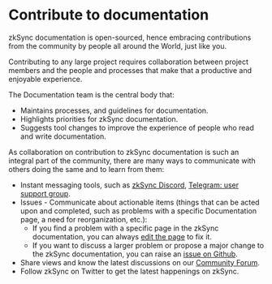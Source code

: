 # Contribute to documentation

zkSync documentation is open-sourced, hence embracing contributions from the community by people all around the World, just like you.

Contributing to any large project requires collaboration between project members and the people and processes that make that a productive and enjoyable experience.

The Documentation team is the central body that:

- Maintains processes, and guidelines for documentation.
- Highlights priorities for zkSync documentation.
- Suggests tool changes to improve the experience of people who read and write documentation.

As collaboration on contribution to zkSync documentation is such an integral part of the community, there are many ways to communicate with others doing the same and to learn from them:

- Instant messaging tools, such as [zkSync Discord](https://discord.gg/px2aR7w), [Telegram: user support group](https://t.me/zksync_support).
- Issues - Communicate about actionable items (things that can be acted upon and completed, such as problems with a specific Documentation page, a need for reorganization, etc.):
    - If you find a problem with a specific page in the zkSync documentation, you can always [edit the page](./edit-doc.md) to fix it.
    - If you want to discuss a larger problem or propose a major change to the zkSync documentation, you can raise an [issue on Github](https://github.com/matter-labs/zksync-web-v2-docs/issues).
- Share views and know the latest discussions on our [Community Forum](https://community.zksync.io/).
- Follow zkSync on Twitter to get the latest happenings on zkSync.